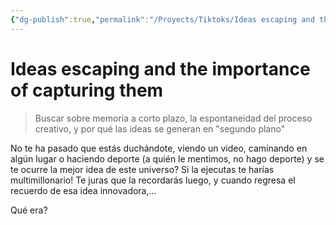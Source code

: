 ```yaml
---
{"dg-publish":true,"permalink":"/Proyects/Tiktoks/Ideas escaping and the importance of capturing them/","updated":"2023-12-30T18:05:31.925-05:00"}
---
```



# Ideas escaping and the importance of capturing them

> Buscar sobre memoria a corto plazo, la espontaneidad del proceso creativo, y por qué las ideas se generan en "segundo plano"

No te ha pasado que estás duchándote, viendo un video, caminando en algún lugar o haciendo deporte (a quién le mentimos, no hago deporte) y se te ocurre la mejor idea de este universo? Si la ejecutas te harías multimillonario! Te juras que la recordarás luego, y cuando regresa el recuerdo de esa idea innovadora,...

Qué era?


